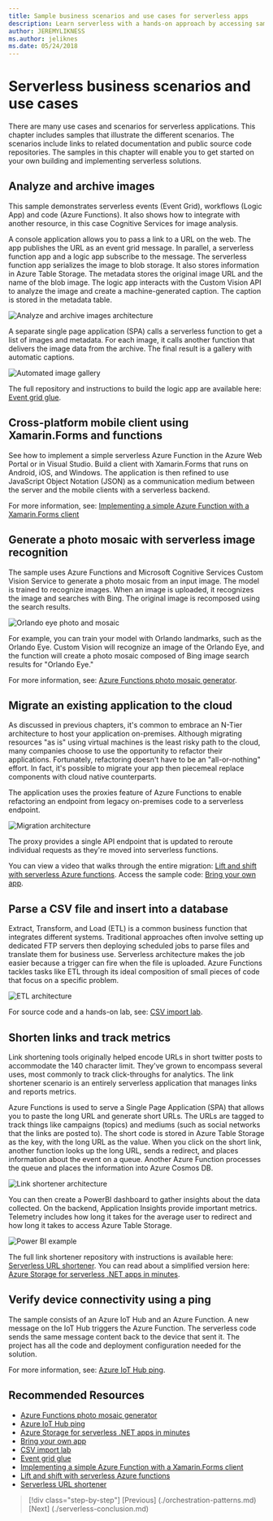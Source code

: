 ```yaml
---
title: Sample business scenarios and use cases for serverless apps
description: Learn serverless with a hands-on approach by accessing samples that range from image processing to mobile backends and ETL pipelines.
author: JEREMYLIKNESS
ms.author: jeliknes
ms.date: 05/24/2018
---
```

# Serverless business scenarios and use cases

There are many use cases and scenarios for serverless applications. This chapter includes samples that illustrate the different scenarios. The scenarios include links to related documentation and public source code repositories. The samples in this chapter will enable you to get started on your own building and implementing serverless solutions.

## Analyze and archive images

This sample demonstrates serverless events (Event Grid), workflows (Logic App) and code (Azure Functions). It also shows how to integrate with another resource, in this case Cognitive Services for image analysis.

A console application allows you to pass a link to a URL on the web. The app publishes the URL as an event grid message. In parallel, a serverless function app and a logic app subscribe to the message. The serverless function app serializes the image to blob storage. It also stores information in Azure Table Storage. The metadata stores the original image URL and the name of the blob image. The logic app interacts with the Custom Vision API to analyze the image and create a machine-generated caption. The caption is stored in the metadata table.

![Analyze and archive images architecture](./media/image-processing-example.png)

A separate single page application (SPA) calls a serverless function to get a list of images and metadata. For each image, it calls another function that delivers the image data from the archive. The final result is a gallery with automatic captions.

![Automated image gallery](./media/automated-image-gallery.png)

The full repository and instructions to build the logic app are available here: [Event grid glue](https://github.com/JeremyLikness/Event-Grid-Glue).

## Cross-platform mobile client using Xamarin.Forms and functions

See how to implement a simple serverless Azure Function in the Azure Web Portal or in Visual Studio. Build a client with Xamarin.Forms that runs on Android, iOS, and Windows. The application is then refined to use JavaScript Object Notation (JSON) as a communication medium between the server and the mobile clients with a serverless backend.

For more information, see: [Implementing a simple Azure Function with a Xamarin.Forms client](https://azure.microsoft.com/resources/samples/functions-xamarin-getting-started/)

## Generate a photo mosaic with serverless image recognition

The sample uses Azure Functions and Microsoft Cognitive Services Custom Vision Service to generate a photo mosaic from an input image. The model is trained to recognize images. When an image is uploaded, it recognizes the image and searches with Bing. The original image is recomposed using the search results.

![Orlando eye photo and mosaic](./media/orlando-eye-both.png)

For example, you can train your model with Orlando landmarks, such as the Orlando Eye. Custom Vision will recognize an image of the Orlando Eye, and the function will create a photo mosaic composed of Bing image search results for "Orlando Eye."

For more information, see: [Azure Functions photo mosaic generator](https://azure.microsoft.com/resources/samples/functions-dotnet-photo-mosaic/).

## Migrate an existing application to the cloud

As discussed in previous chapters, it's common to embrace an N-Tier architecture to host your application on-premises. Although migrating resources "as is" using virtual machines is the least risky path to the cloud, many companies choose to use the opportunity to refactor their applications. Fortunately, refactoring doesn't have to be an "all-or-nothing" effort. In fact, it's possible to migrate your app then piecemeal replace components with cloud native counterparts.

The application uses the proxies feature of Azure Functions to enable refactoring an endpoint from legacy on-premises code to a serverless endpoint.

![Migration architecture](./media/migration-architecture.png)

The proxy provides a single API endpoint that is updated to reroute individual requests as they're moved into serverless functions.

You can view a video that walks through the entire migration: [Lift and shift with serverless Azure functions](https://channel9.msdn.com/Events/Connect/2017/E102). Access the sample code: [Bring your own app](https://github.com/JeremyLikness/bring-own-app-connect-17).

## Parse a CSV file and insert into a database

Extract, Transform, and Load (ETL) is a common business function that integrates different systems. Traditional approaches often involve setting up dedicated FTP servers then deploying scheduled jobs to parse files and translate them for business use. Serverless architecture makes the job easier because a trigger can fire when the file is uploaded. Azure Functions tackles tasks like ETL through its ideal  composition of small pieces of code that focus on a specific problem.

![ETL architecture](./media/csvimport.png)

For source code and a hands-on lab, see: [CSV import lab](https://github.com/JeremyLikness/azure-fn-file-process-hol).

## Shorten links and track metrics

Link shortening tools originally helped encode URLs in short twitter posts to accommodate the 140 character limit. They've grown to encompass several uses, most commonly to track click-throughs for analytics. The link shortener scenario is an entirely serverless application that manages links and reports metrics.

Azure Functions is used to serve a Single Page Application (SPA) that allows you to paste the long URL and generate short URLs. The URLs are tagged to track things like campaigns (topics) and mediums (such as social networks that the links are posted to). The short code is stored in Azure Table Storage as the key, with the long URL as the value. When you click on the short link, another function looks up the long URL, sends a redirect, and places information about the event on a queue. Another Azure Function processes the queue and places the information into Azure Cosmos DB.

![Link shortener architecture](./media/link-shortener-architecture.png)

You can then create a PowerBI dashboard to gather insights about the data collected. On the backend, Application Insights provide important metrics. Telemetry includes how long it takes for the average user to redirect and how long it takes to access Azure Table Storage.

![Power BI example](./media/power-bi-example.png)

The full link shortener repository with instructions is available here: [Serverless URL shortener](https://github.com/jeremylikness/serverless-url-shortener). You can read about a simplified version here: [Azure Storage for serverless .NET apps in minutes](https://blogs.msdn.microsoft.com/webdev/2018/01/25/azure-storage-for-serverless-net-apps-in-minutes/).

## Verify device connectivity using a ping

The sample consists of an Azure IoT Hub and an Azure Function. A new message on the IoT Hub triggers the Azure Function. The serverless code sends the same message content back to the device that sent it. The project has all the code and deployment configuration needed for the solution.

For more information, see: [Azure IoT Hub ping](https://azure.microsoft.com/resources/samples/iot-hub-node-ping/).

## Recommended Resources

* [Azure Functions photo mosaic generator](https://azure.microsoft.com/en-us/resources/samples/functions-dotnet-photo-mosaic/)
* [Azure IoT Hub ping](https://azure.microsoft.com/resources/samples/iot-hub-node-ping/)
* [Azure Storage for serverless .NET apps in minutes](https://blogs.msdn.microsoft.com/webdev/2018/01/25/azure-storage-for-serverless-net-apps-in-minutes/)
* [Bring your own app](https://github.com/JeremyLikness/bring-own-app-connect-17)
* [CSV import lab](https://github.com/JeremyLikness/azure-fn-file-process-hol)
* [Event grid glue](https://github.com/JeremyLikness/Event-Grid-Glue)
* [Implementing a simple Azure Function with a Xamarin.Forms client](https://azure.microsoft.com/resources/samples/functions-xamarin-getting-started/)
* [Lift and shift with serverless Azure functions](https://channel9.msdn.com/Events/Connect/2017/E102)
* [Serverless URL shortener](https://github.com/jeremylikness/serverless-url-shortener)

>[!div class="step-by-step"]
[Previous] (./orchestration-patterns.md)
[Next] (./serverless-conclusion.md)
